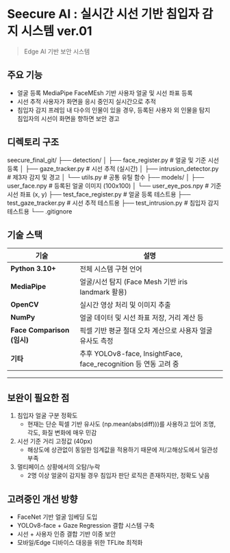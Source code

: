 # Seecure AI : 실시간 시선 기반 침입자 감지 시스템 ver.01
> Edge AI 기반 보안 시스템



## 주요 기능
- 얼굴 등록
  MediaPipe FaceMEsh 기반 사용자 얼굴 및 시선 좌표 등록
- 시선 추적
  사용자가 화면을 응시 중인지 실시간으로 추적
- 침입자 감지
  프레임 내 다수의 인물이 있을 경우, 등록된 사용자 외 인물을 탐지  
  침입자의 시선이 화면을 향하면 보안 경고



## 디렉토리 구조
seecure_final_git/
├── detection/
│ ├── face_register.py # 얼굴 및 기준 시선 등록
│ ├── gaze_tracker.py # 시선 추적 (실시간)
│ ├── intrusion_detector.py # 제3자 감지 및 경고
│ └── utils.py # 공통 유틸 함수
├── models/
│ ├── user_face.npy # 등록된 얼굴 이미지 (100x100)
│ └── user_eye_pos.npy # 기준 시선 좌표 (x, y)
├── test_face_register.py # 얼굴 등록 테스트용
├── test_gaze_tracker.py # 시선 추적 테스트용
├── test_intrusion.py # 침입자 감지 테스트용
└── .gitignore



## 기술 스택
| 기술        | 설명                                                                 |
|-------------|----------------------------------------------------------------------|
| **Python 3.10+** | 전체 시스템 구현 언어                                              |
| **MediaPipe**    | 얼굴/시선 탐지 (Face Mesh 기반 iris landmark 활용)               |
| **OpenCV**       | 실시간 영상 처리 및 이미지 추출                                   |
| **NumPy**        | 얼굴 데이터 및 시선 좌표 저장, 거리 계산 등                       |
| **Face Comparison (임시)** | 픽셀 기반 평균 절대 오차 계산으로 사용자 얼굴 유사도 측정 |
| **기타**         | 추후 YOLOv8-face, InsightFace, face_recognition 등 연동 고려 중 |

---



## 보완이 필요한 점
1. 침입자 얼굴 구분 정확도
   - 현재는 단순 픽셀 기반 유사도 (np.mean(abs(diff)))를 사용하고 있어 조명, 각도, 화질 변화에 매우 민감
3. 시선 기준 거리 고정값 (40px)
   - 해상도에 상관없이 동일한 임계값을 적용하기 때문에 저/고해상도에서 일관성 부족
4. 멀티페이스 상황에서의 오탐/누락
   - 2명 이상 얼굴이 감지될 경우 침입자 판단 로직은 존재하지만, 정확도 낮음



## 고려중인 개선 방향
- FaceNet 기반 얼굴 임베딩 도입
- YOLOv8-face + Gaze Regression 결합 시스템 구축
- 시선 + 사용자 인증 결합 기반 이중 보안
- 모바일/Edge 디바이스 대응을 위한 TFLite 최적화
